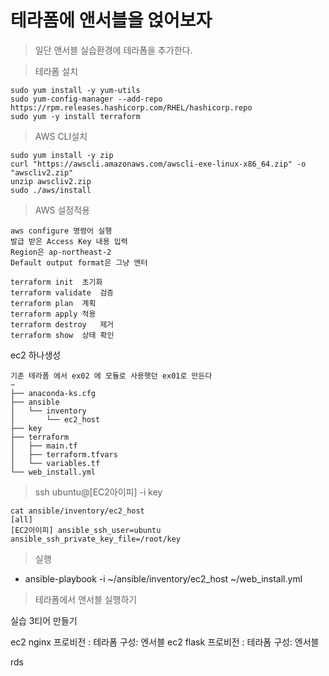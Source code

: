 # 테라폼에 앤서블을 얹어보자


> 일단 앤서블 실습환경에 테라폼을 추가한다.

> 테라폼 설치
```
sudo yum install -y yum-utils
sudo yum-config-manager --add-repo https://rpm.releases.hashicorp.com/RHEL/hashicorp.repo
sudo yum -y install terraform
```
> AWS CLI설치
```
sudo yum install -y zip
curl "https://awscli.amazonaws.com/awscli-exe-linux-x86_64.zip" -o "awscliv2.zip"
unzip awscliv2.zip
sudo ./aws/install
```
> AWS 설정적용
```
aws configure 명령어 실행
발급 받은 Access Key 내용 입력
Region은 ap-northeast-2
Default output format은 그냥 엔터
```
	terraform init	초기화
	terraform validate	검증
	terraform plan	계획
	terraform apply	적용
	terraform destroy	제거
	terraform show	상태 확인

ec2 하나생성
```
기존 테라폼 에서 ex02 에 모듈로 사용햇던 ex01로 만든다
~
├── anaconda-ks.cfg
├── ansible
│   └── inventory
│       └── ec2_host
├── key
├── terraform
│   ├── main.tf
│   ├── terraform.tfvars
│   └── variables.tf
└── web_install.yml

```

> ssh ubuntu@[EC2아이피] -i key
```
cat ansible/inventory/ec2_host
[all]
[EC2아이피] ansible_ssh_user=ubuntu ansible_ssh_private_key_file=/root/key
```

> 실행
+ ansible-playbook -i ~/ansible/inventory/ec2_host ~/web_install.yml

> 테라폼에서 앤서블 실행하기


실습 3티어 만들기

ec2 nginx
	프로비전 : 테라폼
	구성: 엔서블
ec2 flask
	프로비전 : 테라폼
	구성: 엔서블

rds